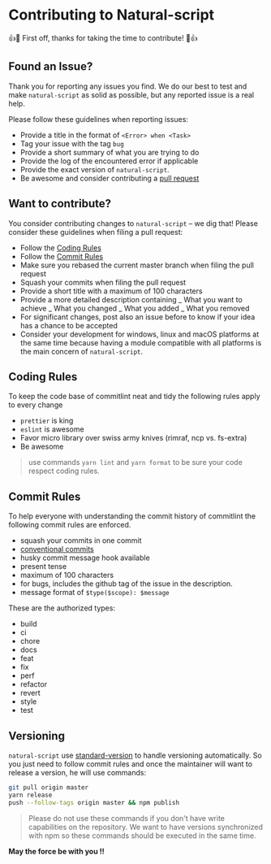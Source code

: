 # Contributing to Natural-script

:+1::tada: First off, thanks for taking the time to contribute! :tada::+1:

## Found an Issue?

Thank you for reporting any issues you find. We do our best to test and make `natural-script` as solid as possible, but any reported issue is a real help.

Please follow these guidelines when reporting issues:

- Provide a title in the format of `<Error> when <Task>`
- Tag your issue with the tag `bug`
- Provide a short summary of what you are trying to do
- Provide the log of the encountered error if applicable
- Provide the exact version of `natural-script`.
- Be awesome and consider contributing a [pull request](#want-to-contribute)

## Want to contribute?

You consider contributing changes to `natural-script` – we dig that!
Please consider these guidelines when filing a pull request:

- Follow the [Coding Rules](#coding-rules)
- Follow the [Commit Rules](#commit-rules)
- Make sure you rebased the current master branch when filing the pull request
- Squash your commits when filing the pull request
- Provide a short title with a maximum of 100 characters
- Provide a more detailed description containing
  _ What you want to achieve
  _ What you changed
  _ What you added
  _ What you removed
- For significant changes, post also an issue before to know if your idea has a chance to be accepted
- Consider your development for windows, linux and macOS platforms at the same time
  because having a module compatible with all platforms is the main concern of `natural-script`.

## Coding Rules

To keep the code base of commitlint neat and tidy the following rules apply to every change

- `prettier` is king
- `eslint` is awesome
- Favor micro library over swiss army knives (rimraf, ncp vs. fs-extra)
- Be awesome

> use commands `yarn lint` and `yarn format` to be sure your code respect coding rules.

## Commit Rules

To help everyone with understanding the commit history of commitlint the following commit rules are enforced.

- squash your commits in one commit
- [conventional commits](https://www.conventionalcommits.org/en/v1.0.0-beta.3/)
- husky commit message hook available
- present tense
- maximum of 100 characters
- for bugs, includes the github tag of the issue in the description.
- message format of `$type($scope): $message`

These are the authorized types:

- build
- ci
- chore
- docs
- feat
- fix
- perf
- refactor
- revert
- style
- test

## Versioning

`natural-script` use [standard-version](https://github.com/conventional-changelog/standard-version) to handle versioning
automatically. So you just need to follow commit rules and once the maintainer will want to  
release a version, he will use commands:

```bash
git pull origin master
yarn release
push --follow-tags origin master && npm publish
```

> Please do not use these commands if you don't have write capabilities on the repository. We want to
> have versions synchronized with npm so these commands should be executed in the same time.

**May the force be with you !!**
